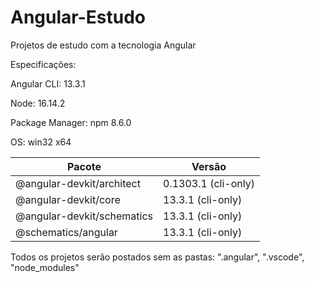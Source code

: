 # Angular-Estudo
 <p>Projetos de estudo com a tecnologia Angular</p>
 <p>Especificações:</p>
 <p>Angular CLI: 13.3.1</p>
 <p>Node: 16.14.2</p>
 <p>Package Manager: npm 8.6.0</p>
 <p>OS: win32 x64</p>
 

 |Pacote | Versão|
 | --------|---------|
 |@angular-devkit/architect | 0.1303.1 (cli-only)|
 |@angular-devkit/core | 13.3.1 (cli-only)|
 |@angular-devkit/schematics | 13.3.1 (cli-only)|
 |@schematics/angular | 13.3.1 (cli-only)|

 <p>Todos os projetos serão postados sem as pastas: ".angular", ".vscode", "node_modules"</p>
